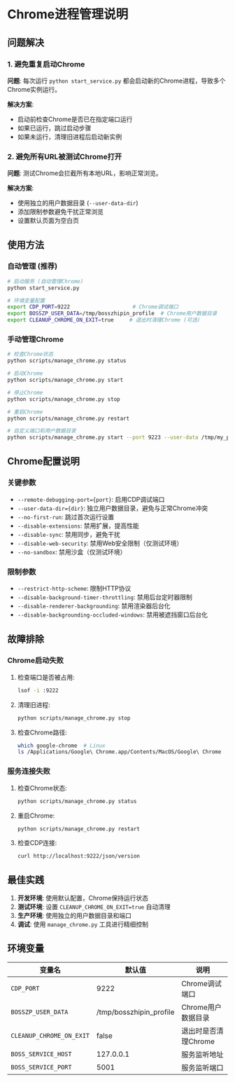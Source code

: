 # Chrome进程管理说明

## 问题解决

### 1. 避免重复启动Chrome

**问题**: 每次运行 `python start_service.py` 都会启动新的Chrome进程，导致多个Chrome实例运行。

**解决方案**:
- 启动前检查Chrome是否已在指定端口运行
- 如果已运行，跳过启动步骤
- 如果未运行，清理旧进程后启动新实例

### 2. 避免所有URL被测试Chrome打开

**问题**: 测试Chrome会拦截所有本地URL，影响正常浏览。

**解决方案**:
- 使用独立的用户数据目录 (`--user-data-dir`)
- 添加限制参数避免干扰正常浏览
- 设置默认页面为空白页

## 使用方法

### 自动管理 (推荐)

```bash
# 启动服务 (自动管理Chrome)
python start_service.py

# 环境变量配置
export CDP_PORT=9222                    # Chrome调试端口
export BOSSZP_USER_DATA=/tmp/bosszhipin_profile  # Chrome用户数据目录
export CLEANUP_CHROME_ON_EXIT=true     # 退出时清理Chrome (可选)
```

### 手动管理Chrome

```bash
# 检查Chrome状态
python scripts/manage_chrome.py status

# 启动Chrome
python scripts/manage_chrome.py start

# 停止Chrome
python scripts/manage_chrome.py stop

# 重启Chrome
python scripts/manage_chrome.py restart

# 自定义端口和用户数据目录
python scripts/manage_chrome.py start --port 9223 --user-data /tmp/my_profile
```

## Chrome配置说明

### 关键参数

- `--remote-debugging-port={port}`: 启用CDP调试端口
- `--user-data-dir={dir}`: 独立用户数据目录，避免与正常Chrome冲突
- `--no-first-run`: 跳过首次运行设置
- `--disable-extensions`: 禁用扩展，提高性能
- `--disable-sync`: 禁用同步，避免干扰
- `--disable-web-security`: 禁用Web安全限制（仅测试环境）
- `--no-sandbox`: 禁用沙盒（仅测试环境）

### 限制参数

- `--restrict-http-scheme`: 限制HTTP协议
- `--disable-background-timer-throttling`: 禁用后台定时器限制
- `--disable-renderer-backgrounding`: 禁用渲染器后台化
- `--disable-backgrounding-occluded-windows`: 禁用被遮挡窗口后台化

## 故障排除

### Chrome启动失败

1. 检查端口是否被占用:
   ```bash
   lsof -i :9222
   ```

2. 清理旧进程:
   ```bash
   python scripts/manage_chrome.py stop
   ```

3. 检查Chrome路径:
   ```bash
   which google-chrome  # Linux
   ls /Applications/Google\ Chrome.app/Contents/MacOS/Google\ Chrome  # macOS
   ```

### 服务连接失败

1. 检查Chrome状态:
   ```bash
   python scripts/manage_chrome.py status
   ```

2. 重启Chrome:
   ```bash
   python scripts/manage_chrome.py restart
   ```

3. 检查CDP连接:
   ```bash
   curl http://localhost:9222/json/version
   ```

## 最佳实践

1. **开发环境**: 使用默认配置，Chrome保持运行状态
2. **测试环境**: 设置 `CLEANUP_CHROME_ON_EXIT=true` 自动清理
3. **生产环境**: 使用独立的用户数据目录和端口
4. **调试**: 使用 `manage_chrome.py` 工具进行精细控制

## 环境变量

| 变量名 | 默认值 | 说明 |
|--------|--------|------|
| `CDP_PORT` | 9222 | Chrome调试端口 |
| `BOSSZP_USER_DATA` | /tmp/bosszhipin_profile | Chrome用户数据目录 |
| `CLEANUP_CHROME_ON_EXIT` | false | 退出时是否清理Chrome |
| `BOSS_SERVICE_HOST` | 127.0.0.1 | 服务监听地址 |
| `BOSS_SERVICE_PORT` | 5001 | 服务监听端口 |
